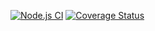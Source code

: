 [![Node.js CI](https://github.com/ULL-ESIT-INF-DSI-2223/P8/actions/workflows/node.js.yml/badge.svg)](https://github.com/ULL-ESIT-INF-DSI-2223/P8/actions/workflows/node.js.yml)
[![Coverage Status](https://coveralls.io/repos/github/ULL-ESIT-INF-DSI-2223/P8/badge.svg?branch=main)](https://coveralls.io/github/ULL-ESIT-INF-DSI-2223/P8?branch=main)